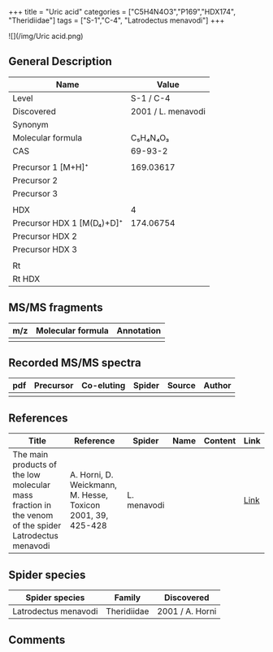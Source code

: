 +++
title = "Uric acid"
categories = ["C5H4N4O3","P169","HDX174",
"Theridiidae"]
tags = ["S-1","C-4",
"Latrodectus menavodi"]
+++

![](/img/Uric acid.png)

## General Description

| Name                      | Value              |
|---------------------------|--------------------|
| Level                     | S-1 / C-4                  |
| Discovered                | 2001 / L. menavodi |
| Synonym                   |                    |
| Molecular formula         | C₅H₄N₄O₃           |
| CAS                       | 69-93-2            |
|                           |                    |
| Precursor 1 [M+H]⁺        | 169.03617          |
| Precursor 2               |                    |
| Precursor 3               |                    |
|                           |                    |
| HDX                       | 4                  |
| Precursor HDX 1 [M(D₄)+D]⁺ | 174.06754          |
| Precursor HDX 2           |                    |
| Precursor HDX 3           |                    |
|                           |                    |
| Rt                        |                    |
| Rt HDX                    |                    |

## MS/MS fragments

| m/z | Molecular formula | Annotation |
|-----|-------------------|------------|
|     |                   |            |

## Recorded MS/MS spectra

| pdf | Precursor | Co-eluting | Spider | Source | Author |
|-----|-----------|------------|--------|--------|--------|
|     |           |            |        |        |        |

## References

| Title                                                                                                | Reference                                                   | Spider      | Name | Content | Link                                                                |
|------------------------------------------------------------------------------------------------------|-------------------------------------------------------------|-------------|------|---------|---------------------------------------------------------------------|
| The main products of the low molecular mass fraction in the venom of the spider Latrodectus menavodi | A. Horni, D. Weickmann, M. Hesse, Toxicon 2001, 39, 425-428 | L. menavodi |      |         | [Link](https://www.sciencedirect.com/science/article/pii/S0041010100001471) |

## Spider species

| Spider species       | Family      | Discovered      |
|----------------------|-------------|-----------------|
| Latrodectus menavodi | Theridiidae | 2001 / A. Horni |

## Comments